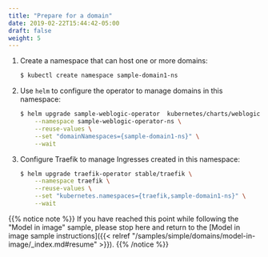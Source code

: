 ```yaml
---
title: "Prepare for a domain"
date: 2019-02-22T15:44:42-05:00
draft: false
weight: 5
---
```



1.  Create a namespace that can host one or more domains:

    ```bash
    $ kubectl create namespace sample-domain1-ns
    ```

1.	Use `helm` to configure the operator to manage domains in this namespace:

    ```bash
    $ helm upgrade sample-weblogic-operator  kubernetes/charts/weblogic-operator \
        --namespace sample-weblogic-operator-ns \
        --reuse-values \
        --set "domainNamespaces={sample-domain1-ns}" \
        --wait
    ```

1.  Configure Traefik to manage Ingresses created in this namespace:

    ```bash
    $ helm upgrade traefik-operator stable/traefik \
        --namespace traefik \
        --reuse-values \
        --set "kubernetes.namespaces={traefik,sample-domain1-ns}" \
        --wait
    ```

{{% notice note %}}
If you have reached this point while following the "Model in image" sample, please
stop here and return to the [Model in image sample instructions]({{< relref "/samples/simple/domains/model-in-image/_index.md#resume" >}}).
{{% /notice %}}